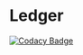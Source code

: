 # Ledger

[![Codacy Badge](https://api.codacy.com/project/badge/Grade/209f5d2decb945fb8cc4237c5a13c7d2)](https://www.codacy.com/app/pranavap96/ledger?utm_source=github.com&amp;utm_medium=referral&amp;utm_content=pranav-ap/ledger&amp;utm_campaign=Badge_Grade)
